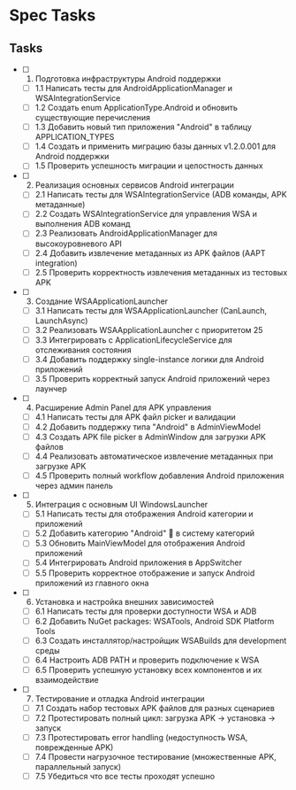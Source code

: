 # Spec Tasks

## Tasks

- [ ] 1. Подготовка инфраструктуры Android поддержки
  - [ ] 1.1 Написать тесты для AndroidApplicationManager и WSAIntegrationService
  - [ ] 1.2 Создать enum ApplicationType.Android и обновить существующие перечисления
  - [ ] 1.3 Добавить новый тип приложения "Android" в таблицу APPLICATION_TYPES
  - [ ] 1.4 Создать и применить миграцию базы данных v1.2.0.001 для Android поддержки
  - [ ] 1.5 Проверить успешность миграции и целостность данных

- [ ] 2. Реализация основных сервисов Android интеграции  
  - [ ] 2.1 Написать тесты для WSAIntegrationService (ADB команды, APK метаданные)
  - [ ] 2.2 Создать WSAIntegrationService для управления WSA и выполнения ADB команд
  - [ ] 2.3 Реализовать AndroidApplicationManager для высокоуровневого API
  - [ ] 2.4 Добавить извлечение метаданных из APK файлов (AAPT integration)
  - [ ] 2.5 Проверить корректность извлечения метаданных из тестовых APK

- [ ] 3. Создание WSAApplicationLauncher
  - [ ] 3.1 Написать тесты для WSAApplicationLauncher (CanLaunch, LaunchAsync)
  - [ ] 3.2 Реализовать WSAApplicationLauncher с приоритетом 25
  - [ ] 3.3 Интегрировать с ApplicationLifecycleService для отслеживания состояния
  - [ ] 3.4 Добавить поддержку single-instance логики для Android приложений
  - [ ] 3.5 Проверить корректный запуск Android приложений через лаунчер

- [ ] 4. Расширение Admin Panel для APK управления
  - [ ] 4.1 Написать тесты для APK файл picker и валидации
  - [ ] 4.2 Добавить поддержку типа "Android" в AdminViewModel
  - [ ] 4.3 Создать APK file picker в AdminWindow для загрузки APK файлов  
  - [ ] 4.4 Реализовать автоматическое извлечение метаданных при загрузке APK
  - [ ] 4.5 Проверить полный workflow добавления Android приложения через админ панель

- [ ] 5. Интеграция с основным UI WindowsLauncher
  - [ ] 5.1 Написать тесты для отображения Android категории и приложений
  - [ ] 5.2 Добавить категорию "Android" 🤖 в систему категорий
  - [ ] 5.3 Обновить MainViewModel для отображения Android приложений
  - [ ] 5.4 Интегрировать Android приложения в AppSwitcher
  - [ ] 5.5 Проверить корректное отображение и запуск Android приложений из главного окна

- [ ] 6. Установка и настройка внешних зависимостей
  - [ ] 6.1 Написать тесты для проверки доступности WSA и ADB
  - [ ] 6.2 Добавить NuGet packages: WSATools, Android SDK Platform Tools
  - [ ] 6.3 Создать инсталлятор/настройщик WSABuilds для development среды
  - [ ] 6.4 Настроить ADB PATH и проверить подключение к WSA
  - [ ] 6.5 Проверить успешную установку всех компонентов и их взаимодействие

- [ ] 7. Тестирование и отладка Android интеграции
  - [ ] 7.1 Создать набор тестовых APK файлов для разных сценариев
  - [ ] 7.2 Протестировать полный цикл: загрузка APK → установка → запуск
  - [ ] 7.3 Протестировать error handling (недоступность WSA, поврежденные APK)
  - [ ] 7.4 Провести нагрузочное тестирование (множественные APK, параллельный запуск)
  - [ ] 7.5 Убедиться что все тесты проходят успешно